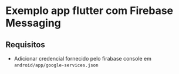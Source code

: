 # Exemplo app flutter com Firebase Messaging

## Requisitos
 - Adicionar credencial fornecido pelo firabase console em `android/app/google-services.json`


